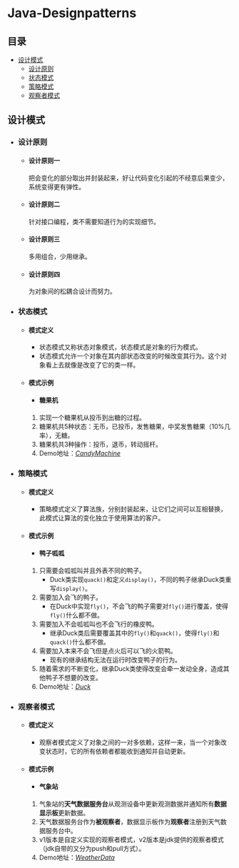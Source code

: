 # Java-Designpatterns

## 目录
- [设计模式](#设计模式)
	- [设计原则](#设计原则)
	- [状态模式](#状态模式)
	- [策略模式](#策略模式)
	- [观察者模式](#观察者模式)
##  

## 设计模式
- ### 设计原则
	- #### 设计原则一
		把会变化的部分取出并封装起来，好让代码变化引起的不经意后果变少，系统变得更有弹性。
	- #### 设计原则二
		针对接口编程，类不需要知道行为的实现细节。
	- #### 设计原则三
		多用组合，少用继承。
	- #### 设计原则四
		为对象间的松耦合设计而努力。

- ### 状态模式
	- #### 模式定义
		- 状态模式又称状态对象模式，状态模式是对象的行为模式。
		- 状态模式允许一个对象在其内部状态改变的时候改变其行为。这个对象看上去就像是改变了它的类一样。
	- #### 模式示例
		- #### 糖果机
		1. 实现一个糖果机从投币到出糖的过程。
		2. 糖果机共5种状态：无币，已投币，发售糖果，中奖发售糖果（10%几率），无糖。
		3. 糖果机共3种操作：投币，退币，转动摇杆。
		4. Demo地址：*[CandyMachine](https://github.com/nofucksay/java-demo/tree/master/src/main/java/com/jyc/designpatterns/_01_state/candymachine)*
		
- ### 策略模式
	- #### 模式定义
		- 策略模式定义了算法族，分别封装起来，让它们之间可以互相替换，此模式让算法的变化独立于使用算法的客户。
	- #### 模式示例
		- #### 鸭子呱呱
		1. 只需要会呱呱叫并且外表不同的鸭子。
			- Duck类实现`quack()`和定义`display()`，不同的鸭子继承Duck类重写`display()`。
		2. 需要加入会飞的鸭子。
			- 在Duck中实现`fly()`，不会飞的鸭子需要对`fly()`进行覆盖，使得`fly()`什么都不做。
		3. 需要加入不会呱呱叫也不会飞行的橡皮鸭。
			- 继承Duck类后需要覆盖其中的`fly()`和`quack()`，使得`fly()`和`quack()`什么都不做。
		4. 需要加入本来不会飞但是点火后可以飞的火箭鸭。
			- 现有的继承结构无法在运行时改变鸭子的行为。
		5. 随着需求的不断变化，继承Duck类使得改变会牵一发动全身，造成其他鸭子不想要的改变。
		6. Demo地址：*[Duck](https://github.com/nofucksay/java-demo/tree/master/src/main/java/com/jyc/designpatterns/_02_strategy/duck)*

- ### 观察者模式
	- #### 模式定义
		- 观察者模式定义了对象之间的一对多依赖，这样一来，当一个对象改变状态时，它的所有依赖者都能收到通知并自动更新。
	- #### 模式示例
		- #### 气象站
		1. 气象站的**天气数据服务台**从观测设备中更新观测数据并通知所有**数据显示板**更新数据。
		2. 天气数据服务台作为**被观察者**，数据显示板作为**观察者**注册到天气数据服务台中。
		3. v1版本是自定义实现的观察者模式，v2版本是jdk提供的观察者模式（jdk自带的又分为push和pull方式）。
		4. Demo地址：*[WeatherData](https://github.com/nofucksay/java-demo/tree/master/src/main/java/com/jyc/designpatterns/_03_observer/weatherstation)*
